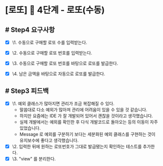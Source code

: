 # [로또] 🚀 4단계 - 로또(수동)


## # Step4 요구사항

- [x] \1. 수동으로 구매할 로또 수를 입력받는다.
- [x] \2. 수동으로 구매할 로또 번호를 입력받는다.
- [x] \3. 수동으로 구매할 로또 번호를 바탕으로 로또를 발급한다.
- [x] \4. 남은 금액을 바탕으로 자동으로 로또를 발급한다.


## # Step3 피드백

- [x] \1. 예외 클래스가 많아지면 관리가 조금 복잡해질 수 있다.
  - 말씀대로 다소 예외가 많아져 관리에 어려움이 있을 수 있을 것 같습니다.
  - 하지만 요즘에는 IDE 가 잘 개발되어 있어서 괜찮을 것이라고 생각했습니다.
  - 실제 개발에서는 예외를 확인한 후 다식 개발코드로 돌아오는 등의 이동이 자주 있었습니다.
  - Message 로 예외를 구분하기 보다는 세분화된 예외 클래스를 구현하는 것이 유지보수에 좋다고 생각했습니다.
- [x] \2. 입력한 뒤에 원하는 로또번호가 그대로 발급됐는지 확인하는 테스트를 추가한다.
- [x] \3. "view" 를 분리한다.
